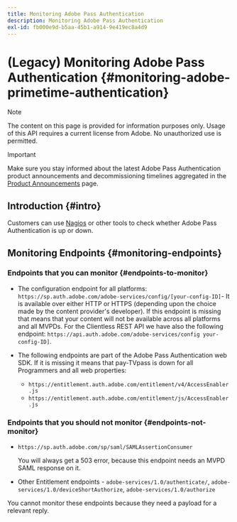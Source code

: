 ```yaml
---
title: Monitoring Adobe Pass Authentication
description: Monitoring Adobe Pass Authentication
exl-id: fb000e9d-b5aa-45b1-a914-9e419ec8a4d9
---
```

# (Legacy) Monitoring Adobe Pass Authentication {#monitoring-adobe-primetime-authentication}

>[!NOTE]
>
>The content on this page is provided for information purposes only. Usage of this API requires a current license from Adobe. No unauthorized use is permitted.

>[!IMPORTANT]
>
> Make sure you stay informed about the latest Adobe Pass Authentication product announcements and decommissioning timelines aggregated in the [Product Announcements](/help/authentication/product-announcements.md) page.

## Introduction {#intro}

Customers can use [Nagios](http://www.nagios.org) or other tools to check whether Adobe Pass Authentication is up or down. 

## Monitoring Endpoints {#monitoring-endpoints}

### Endpoints that you can monitor {#endpoints-to-monitor}

*   The configuration endpoint for all platforms: `https://sp.auth.adobe.com/adobe-services/config/[your-config-ID]`- It is available over either HTTP or HTTPS (depending upon the choice made by the content provider's developer). If this endpoint is missing that means that your content will not be available across all platforms and all MVPDs. For the Clientless REST API we have also the following endpoint:  `https://api.auth.adobe.com/adobe-services/config your-config-ID]`.

*   The following endpoints are part of the Adobe Pass Authentication web SDK.  If it is missing it means that pay-TVpass is down for all Programmers and all web properties:
    
    * `https://entitlement.auth.adobe.com/entitlement/v4/AccessEnabler.js`
    * `https://entitlement.auth.adobe.com/entitlement/js/AccessEnabler.js`

 
### Endpoints that you should not monitor {#endpoints-not-monitor}

*   `https://sp.auth.adobe.com/sp/saml/SAMLAssertionConsumer`

    You will always get a 503 error, because this endpoint needs an MVPD SAML response on it.

*   Other Entitlement endpoints - `adobe-services/1.0/authenticate/`, `adobe-services/1.0/deviceShortAuthorize`, `adobe-services/1.0/authorize`

You cannot monitor these endpoints because they need a payload for a relevant reply.
